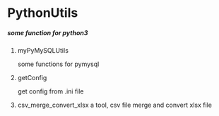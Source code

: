 # PythonUtils
##### some function for python3

1. myPyMySQLUtils

   some functions for pymysql

2. getConfig

   get config from .ini file
  
3. csv_merge_convert_xlsx
   a tool, csv file merge and convert xlsx file


